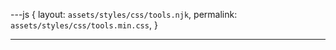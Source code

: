 ---js
{
  layout:    `assets/styles/css/tools.njk`,
  permalink: `assets/styles/css/tools.min.css`,
}

---

